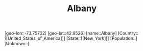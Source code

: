 ﻿---
title: "Albany"
location: [42.6526,-73.75732]
type: City
tags:
- geo/City


SpocWebEntityId: 36100
isDeleted: false
confidential: public

---
[geo-lon::-73.75732]
[geo-lat::42.6526]
[name::Albany]
[Country::[[United_States_of_America]]]
[State::[[New_York]]]
[Population::]
[Unknown::]

